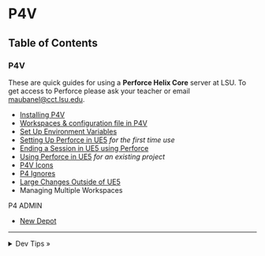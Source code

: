 # P4V

## Table of Contents

### P4V

These are quick guides for using a **Perforce Helix Core** server at LSU. To get access to Perforce please ask your teacher or email [maubanel@cct.lsu.edu](mailto:maubanel@cct.lsu.edu).

* [Installing P4V](installing/README.md#user-content-installing-p4v)
* [Workspaces & configuration file in P4V](workspaces/README.md#user-content-workspaces-in-p4v)
* [Set Up Environment Variables](environment/README.md#user-content-set-up-environment-variables)
* [Setting Up Perforce in UE5](ue5/README.md#user-content-setting-up-perforce-in-ue5) *for the first time use*
* [Ending a Session in UE5 using Perforce](quitting-ue5/README.md#user-content-quiting-ue5-perforce)
* [Using Perforce in UE5](ue5-existing/README.md#user-content-using-perforce-in-ue5) *for an existing project*
* [P4V Icons](icons/README.md#user-content-p4v-icons)
* [P4 Ignores](ignore/README.md#user-content-p4-ignore)
* [Large Changes Outside of UE5](large-changes/README.md#user-content-large-changes-outside-of-ue5)
* Managing Multiple Workspaces 

P4 ADMIN
* [New Depot](newdepot/README.md#user-content-installing-p4v#user-content-p4-new-depot)

---

<details>
  <summary>Dev Tips &raquo;</summary>

  make git m="add commit message"
</details>


